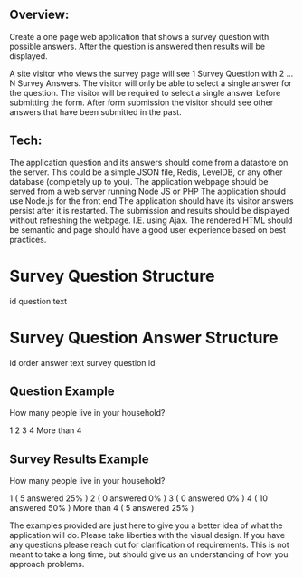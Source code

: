 Overview:
--------------------------------------
Create a one page web application that shows a survey question with possible answers.  After the question is answered then results will be displayed.
 
A site visitor who views the survey page will see 1 Survey Question with 2 ... N Survey Answers.
The visitor will only be able to select a single answer for the question.
The visitor will be required to select a single answer before submitting the form.
After form submission the visitor should see other answers that have been submitted in the past.
 
Tech:
--------------------------------------
The application question and its answers should come from a datastore on the server. This could be a simple JSON file, Redis, LevelDB, or any other database (completely up to you).
The application webpage should be served from a web server running Node JS or PHP
The application should use Node.js for the front end
The application should have its visitor answers persist after it is restarted.
The submission and results should be displayed without refreshing the webpage. I.E. using Ajax.
The rendered HTML should be semantic and page should have a good user experience based on best practices.
 
Survey Question Structure
================
id
question text
 
 
Survey Question Answer Structure
================
id
order
answer text
survey question id
 
 
Question Example
--------------------------------------
How many people live in your household?
 
1
2
3
4
More than 4
 
 
Survey Results Example
--------------------------------------
How many people live in your household?
 
1                       ( 5 answered     25% )
2                       ( 0 answered     0%   )
3                       ( 0 answered     0%   )
4                       ( 10 answered   50% )
More than 4      ( 5 answered     25% )
 
 
The examples provided are just here to give you a better idea of what the application will do.  Please take liberties with the visual design.
If you have any questions please reach out for clarification of requirements.  This is not meant to take a long time, but should give us an understanding of how you approach problems.
